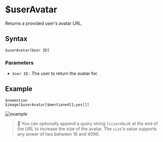# $userAvatar
Returns a provided user's avatar URL.

## Syntax
```
$userAvatar[User ID]
```

### Parameters
- `User ID` : The user to return the avatar for.

## Example
```
$nomention
$image[$userAvatar[$mentioned[1;yes]]]
```

![example](https://user-images.githubusercontent.com/69215413/125360420-d3bdbb80-e339-11eb-8a52-05289b2a62bf.png)

> 📌 You can optionally append a query string `?size=VALUE` at the end of the URL to increase the size of the avatar. The `size`'s value supports any power of two between 16 and 4096.
